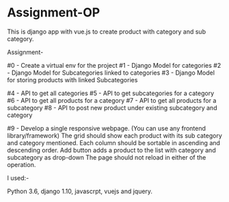 # Assignment-OP
This is django app with vue.js to create product with category and sub category.

Assignment-

#0 - Create a virtual env for the project
#1 - Django Model for categories
#2 - Django Model for Subcategories linked to categories
#3 - Django Model for storing products with linked Subcategories

#4 - API to get all categories
#5 - API to get subcategories for a category
#6 - API to get all products for a category
#7 - API to get all products for a subcategory
#8 - API to post new product under existing subcategory and category

#9 - Develop a single responsive webpage. (You can use any frontend library/framework)
The grid should show each product with its sub category and category mentioned. Each column should be sortable in ascending and descending order.
Add button adds a product to the list with category and subcategory as drop-down
The page should not reload in either of the operation.

I used:-

Python 3.6,
django 1.10,
javascrpt,
vuejs and jquery.
